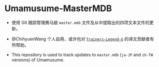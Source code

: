 # Umamusume-MasterMDB

- 使用 Git 跟踪管理赛马娘 `master.mdb` 文件及从中提取出的四项文本文件的更新。
- @ChihyuenWang 个人自用，或许也对 [`Trainers-Legend-G`](https://github.com/MinamiChiwa/Trainers-Legend-G) 的译文贡献者有所帮助。

- This repository is used to track updates to `master.mdb` (`ja-JP` and `zh-TW` versions) of Umamusume.
